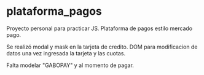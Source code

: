 # plataforma_pagos

Proyecto personal para practicar JS. 
Plataforma de pagos estilo mercado pago. 

Se realizó modal y mask en la tarjeta de credito. DOM para modificacion de datos una vez ingresada la tarjeta y las cuotas.

Falta modelar "GABOPAY" y al momento de pagar. 
